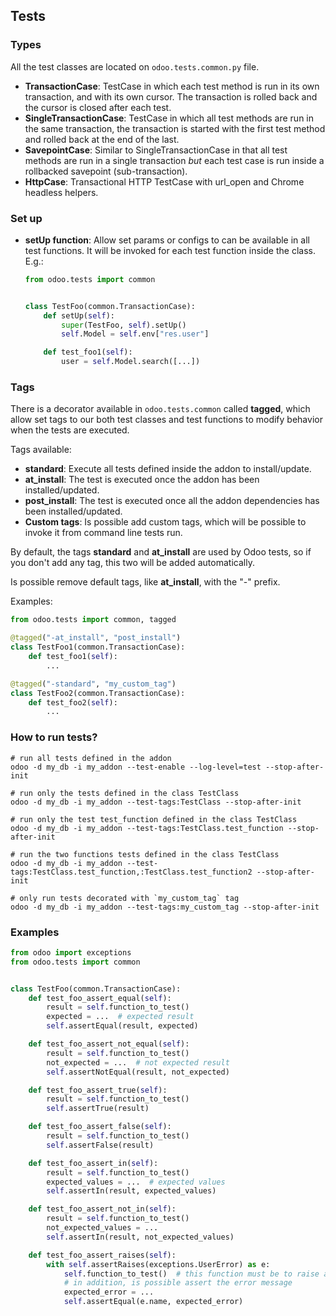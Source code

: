 ## Tests

### Types

All the test classes are located on `odoo.tests.common.py` file.

- **TransactionCase**: TestCase in which each test method is run in its own transaction,
    and with its own cursor. The transaction is rolled back and the cursor
    is closed after each test.
- **SingleTransactionCase**: TestCase in which all test methods are run in the same transaction,
    the transaction is started with the first test method and rolled back at
    the end of the last.
- **SavepointCase**: Similar to SingleTransactionCase in that all test methods
    are run in a single transaction *but* each test case is run inside a
    rollbacked savepoint (sub-transaction).
- **HttpCase**: Transactional HTTP TestCase with url_open and Chrome headless helpers.

### Set up

- **setUp function**: Allow set params or configs to can be available in all test functions. It will be invoked
    for each test function inside the class. E.g.:
    ```python
    from odoo.tests import common
    
  
    class TestFoo(common.TransactionCase):
        def setUp(self):
            super(TestFoo, self).setUp()
            self.Model = self.env["res.user"]
  
        def test_foo1(self):
            user = self.Model.search([...])
    ```

### Tags

There is a decorator available in `odoo.tests.common` called **tagged**, which allow set tags to our both test classes
and test functions to modify behavior when the tests are executed.

Tags available:

- **standard**: Execute all tests defined inside the addon to install/update.
- **at_install**: The test is executed once the addon has been installed/updated.
- **post_install**: The test is executed once all the addon dependencies has been installed/updated.
- **Custom tags**: Is possible add custom tags, which will be possible to invoke it from command line tests run.

By default, the tags **standard** and **at_install** are used by Odoo tests, so if you don't add any tag, this two
will be added automatically.

Is possible remove default tags, like **at_install**, with the "-" prefix.

Examples:

```python
from odoo.tests import common, tagged

@tagged("-at_install", "post_install")
class TestFoo1(common.TransactionCase):
    def test_foo1(self):
        ...

@tagged("-standard", "my_custom_tag")
class TestFoo2(common.TransactionCase):
    def test_foo2(self):
        ...
```

### How to run tests?
```shell
# run all tests defined in the addon
odoo -d my_db -i my_addon --test-enable --log-level=test --stop-after-init

# run only the tests defined in the class TestClass
odoo -d my_db -i my_addon --test-tags:TestClass --stop-after-init

# run only the test test_function defined in the class TestClass
odoo -d my_db -i my_addon --test-tags:TestClass.test_function --stop-after-init

# run the two functions tests defined in the class TestClass
odoo -d my_db -i my_addon --test-tags:TestClass.test_function,:TestClass.test_function2 --stop-after-init

# only run tests decorated with `my_custom_tag` tag
odoo -d my_db -i my_addon --test-tags:my_custom_tag --stop-after-init
```

### Examples
```python
from odoo import exceptions
from odoo.tests import common


class TestFoo(common.TransactionCase):
    def test_foo_assert_equal(self):
        result = self.function_to_test()
        expected = ...  # expected result
        self.assertEqual(result, expected)

    def test_foo_assert_not_equal(self):
        result = self.function_to_test()
        not_expected = ...  # not expected result
        self.assertNotEqual(result, not_expected)

    def test_foo_assert_true(self):
        result = self.function_to_test()
        self.assertTrue(result)

    def test_foo_assert_false(self):
        result = self.function_to_test()
        self.assertFalse(result)

    def test_foo_assert_in(self):
        result = self.function_to_test()
        expected_values = ...  # expected values
        self.assertIn(result, expected_values)

    def test_foo_assert_not_in(self):
        result = self.function_to_test()
        not_expected_values = ...
        self.assertIn(result, not_expected_values)

    def test_foo_assert_raises(self):
        with self.assertRaises(exceptions.UserError) as e:
            self.function_to_test()  # this function must be to raise an exception
            # in addition, is possible assert the error message
            expected_error = ...
            self.assertEqual(e.name, expected_error)
```
